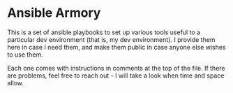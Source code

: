 # Ansible Armory

This is a set of ansible playbooks to set up various tools useful to a particular dev environment (that is, my dev environment).  I provide them here in case I need them, and make them public in case anyone else wishes to use them.

Each one comes with instructions in comments at the top of the file.  If there are problems, feel free to reach out - I will take a look when time and space allow.

